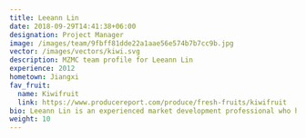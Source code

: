 ```yaml
---
title: Leeann Lin
date: 2018-09-29T14:41:38+06:00
designation: Project Manager
image: /images/team/9fbff81dde22a1aae56e574b7b7cc9b.jpg
vector: /images/vectors/kiwi.svg
description: MZMC team profile for Leeann Lin
experience: 2012
hometown: Jiangxi
fav_fruit:
  name: Kiwifruit
  link: https://www.producereport.com/produce/fresh-fruits/kiwifruit
bio: Leeann Lin is an experienced market development professional who has been with MZMC for over 10 years. She manages key client accounts and organizes trade promotions, consumer marketing activities, and market research projects. She is also an event management expert, having led the China-based production of one of the most globally renowned conference series for international fresh produce professionals. Leeann maintains strong relationships across the entire value chain, allowing her to provide insights and make connections that reveal and unlock new market opportunities. She has organized and guided multiple trade delegations between China and the United States to build relationships and understanding between producers, importers, retailers, regulators, and service providers with significant and lasting market impact. Leeann received her bachelor’s degree in English Literature from Shanghai University of Electric Power.
weight: 10
---
```

